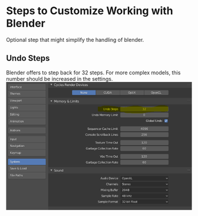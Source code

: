 # Steps to Customize Working with Blender
Optional step that might simplify the handling of blender.

## Undo Steps 
Blender offers to step back for 32 steps. For more complex models, this number should be increased in the settings.
![Undo Steps](img/undo_steps.png)



